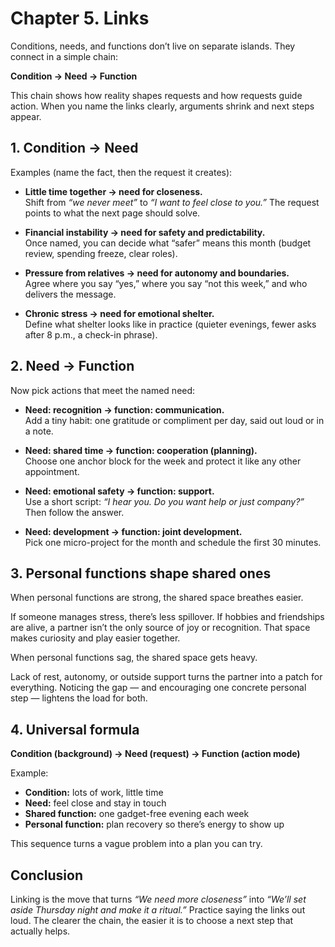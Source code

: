 # Chapter 5. Links

Conditions, needs, and functions don’t live on separate islands. They connect in a simple chain:

**Condition → Need → Function**

This chain shows how reality shapes requests and how requests guide action. When you name the links clearly, arguments shrink and next steps appear.

## 1. Condition → Need

Examples (name the fact, then the request it creates):

- **Little time together → need for closeness.**<br/>
  Shift from *“we never meet”* to *“I want to feel close to you.”* The request points to what the next page should solve.

- **Financial instability → need for safety and predictability.**<br/>
  Once named, you can decide what “safer” means this month (budget review, spending freeze, clear roles).

- **Pressure from relatives → need for autonomy and boundaries.**<br/>
  Agree where you say “yes,” where you say “not this week,” and who delivers the message.

- **Chronic stress → need for emotional shelter.**<br/>
  Define what shelter looks like in practice (quieter evenings, fewer asks after 8 p.m., a check-in phrase).

## 2. Need → Function

Now pick actions that meet the named need:

- **Need: recognition → function: communication.**<br/>
  Add a tiny habit: one gratitude or compliment per day, said out loud or in a note.

- **Need: shared time → function: cooperation (planning).**<br/>
  Choose one anchor block for the week and protect it like any other appointment.

- **Need: emotional safety → function: support.**<br/>
  Use a short script: *“I hear you. Do you want help or just company?”* Then follow the answer.

- **Need: development → function: joint development.**<br/>
  Pick one micro-project for the month and schedule the first 30 minutes.

## 3. Personal functions shape shared ones

When personal functions are strong, the shared space breathes easier.

If someone manages stress, there’s less spillover. If hobbies and friendships are alive, a partner isn’t the only source of joy or recognition. That space makes curiosity and play easier together.

When personal functions sag, the shared space gets heavy.

Lack of rest, autonomy, or outside support turns the partner into a patch for everything. Noticing the gap — and encouraging one concrete personal step — lightens the load for both.

## 4. Universal formula

**Condition (background) → Need (request) → Function (action mode)**

Example:

- **Condition:** lots of work, little time
- **Need:** feel close and stay in touch
- **Shared function:** one gadget-free evening each week
- **Personal function:** plan recovery so there’s energy to show up

This sequence turns a vague problem into a plan you can try.

## Conclusion

Linking is the move that turns *“We need more closeness”* into *“We’ll set aside Thursday night and make it a ritual.”* Practice saying the links out loud. The clearer the chain, the easier it is to choose a next step that actually helps.
